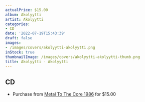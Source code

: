 ```yaml
---
actualPrice: $15.00
album: Akolyytti
artist: Akolyytti
categories:
- CD
date: '2022-07-19T15:43:39'
draft: false
images:
- /images/covers/akolyytti-akolyytti.png
inStock: true
thumbnailImage: /images/covers/akolyytti-akolyytti-thumb.png
title: Akolyytti - Akolyytti
---
```


## CD
* Purchase from [Metal To The Core 1986](https://metaltothecore1986.com/shop/akolytti-akolyytti-cd/) for $15.00
